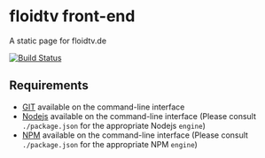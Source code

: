 # floidtv front-end
A static page for floidtv.de

[![Build Status](https://travis-ci.com/guddii/floidtv.svg?token=eegTHzinhpzjEegiUyMy&branch=master)](https://travis-ci.com/guddii/floidtv)

## Requirements
- [GIT](https://git-scm.com/) available on the command-line interface
- [Nodejs](https://nodejs.org/en) available on the command-line interface (Please consult `./package.json` for the appropriate Nodejs `engine`)
- [NPM](https://nodejs.org/en) available on the command-line interface (Please consult `./package.json` for the appropriate NPM `engine`)
